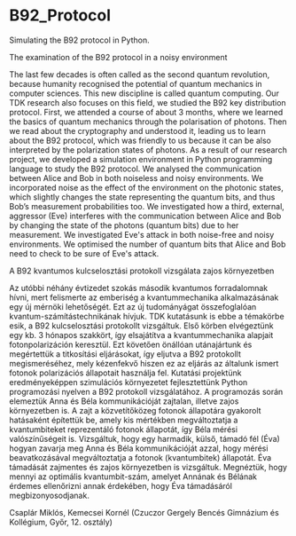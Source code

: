 # B92_Protocol
Simulating the B92 protocol in Python.


The examination of the B92 protocol in a noisy environment

The last few decades is often called as the second quantum revolution, because humanity recognised the potential of quantum mechanics in computer sciences. This new discipline is called quantum computing. Our TDK research also focuses on this field, we studied the B92 key distribution protocol.
First, we attended a course of about 3 months, where we learned the basics of quantum mechanics through the polarisation of photons. Then we read about the cryptography and understood it, leading us to learn about the B92 protocol, which was friendly to us because it can be also interpreted by the polarization states of photons.
As a result of our research project, we developed a simulation environment in Python programming language to study the B92 protocol. We analysed the communication between Alice and Bob in both noiseless and noisy environments. We incorporated noise as the effect of the environment on the photonic states, which slightly changes the state representing the quantum bits, and thus Bob’s measurement probabilities too. We investigated how a third, external, aggressor (Eve) interferes with the communication between Alice and Bob by changing the state of the photons (quantum bits) due to her measurement. We investigated Eve's attack in both noise-free and noisy environments. We optimised the number of quantum bits that Alice and Bob need to check to be sure of Eve's attack.


A B92 kvantumos kulcselosztási protokoll vizsgálata zajos környezetben

Az utóbbi néhány évtizedet szokás második kvantumos forradalomnak hívni, mert felismerte az emberiség a kvantummechanika alkalmazásának egy új mérnöki lehetőségét. Ezt az új tudományágat összefoglalóan kvantum-számítástechnikának hívjuk. TDK kutatásunk is ebbe a témakörbe esik, a B92 kulcselosztási protokollt vizsgáltuk.
Első körben elvégeztünk egy kb. 3 hónapos szakkört, így elsajátítva a kvantummechanika alapjait fotonpolarizáción keresztül. Ezt követően önállóan utánajártunk és megértettük a titkosítási eljárásokat, így eljutva a B92 protokollt megismeréséhez, mely kézenfekvő hiszen ez az eljárás az általunk ismert fotonok polarizációs állapotait használja fel.
Kutatási projektünk eredményeképpen szimulációs környezetet fejlesztettünk  Python programozási nyelven a B92 protokoll vizsgálatához. A programozás során elemeztük Anna és Béla kommunikációját zajtalan, illetve zajos környezetben is. A zajt a közvetítőközeg fotonok állapotára gyakorolt hatásaként építettük be, amely kis mértékben megváltoztatja a kvantumbiteket reprezentáló fotonok állapotát, így Béla mérési valószínűségeit is. Vizsgáltuk, hogy egy harmadik, külső, támadó fél (Éva) hogyan zavarja meg Anna és Béla kommunikációját azzal, hogy mérési beavatkozásával megváltoztatja a fotonok (kvantumbitek) állapotát. Éva támadását zajmentes és zajos környezetben is vizsgáltuk. Megnéztük, hogy mennyi az optimális kvantumbit-szám, amelyet Annának és Bélának érdemes ellenőrizni annak érdekében, hogy Éva támadásáról megbizonyosodjanak.


Csaplár Miklós, Kemecsei Kornél (Czuczor Gergely Bencés Gimnázium és Kollégium, Győr, 12. osztály)
